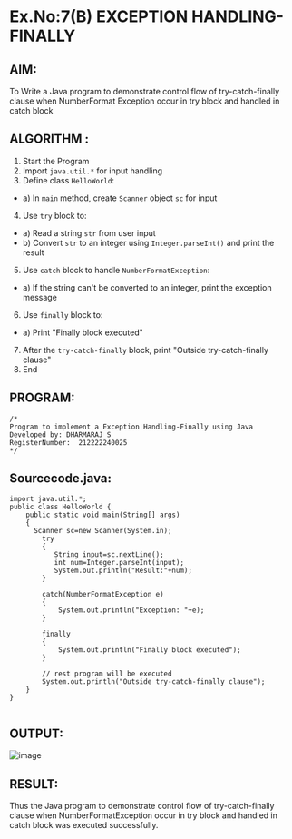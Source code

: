 # Ex.No:7(B) EXCEPTION HANDLING-FINALLY
## AIM:
To Write a Java program to demonstrate control flow of try-catch-finally clause when NumberFormat Exception occur in try block and handled in catch block


## ALGORITHM :
1.	Start the Program
2.	Import `java.util.*` for input handling
3.	Define class `HelloWorld`:
-	a) In `main` method, create `Scanner` object `sc` for input
4.	Use `try` block to:
-	a) Read a string `str` from user input
-	b) Convert `str` to an integer using `Integer.parseInt()` and print the result
5.	Use `catch` block to handle `NumberFormatException`:
-	a) If the string can't be converted to an integer, print the exception message
6.	Use `finally` block to:
-	a) Print "Finally block executed"
7.	After the `try-catch-finally` block, print "Outside try-catch-finally clause"
8.	End



## PROGRAM:
 ```
/*
Program to implement a Exception Handling-Finally using Java
Developed by: DHARMARAJ S
RegisterNumber:  212222240025
*/
```

## Sourcecode.java:

```
import java.util.*;
public class HelloWorld {
    public static void main(String[] args) 
    {
      Scanner sc=new Scanner(System.in);
        try
        {
           String input=sc.nextLine();
           int num=Integer.parseInt(input);
           System.out.println("Result:"+num);
        }
         
        catch(NumberFormatException e)
        {
            System.out.println("Exception: "+e);
        }
         
        finally
        {
            System.out.println("Finally block executed");
        }
         
        // rest program will be executed
        System.out.println("Outside try-catch-finally clause");
    }
}
      
```



## OUTPUT:

![image](https://github.com/user-attachments/assets/36d69209-372c-465c-ae98-8f9a087a1f21)


## RESULT:
Thus the Java program to demonstrate control flow of try-catch-finally clause when NumberFormatException occur in try block and handled in catch block was executed successfully.



